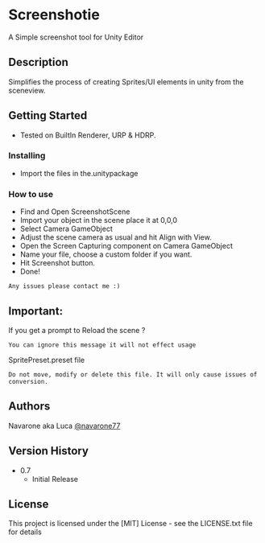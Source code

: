 # Screenshotie

A Simple screenshot tool for Unity Editor

## Description

Simplifies the process of creating Sprites/UI elements in unity from the sceneview.

## Getting Started

* Tested on BuiltIn Renderer, URP & HDRP.

### Installing

* Import the files in the.unitypackage

### How to use

* Find and Open ScreenshotScene
* Import your object in the scene place it at 0,0,0
* Select Camera GameObject
* Adjust the scene camera as usual and hit Align with View.
* Open the Screen Capturing component on Camera GameObject
* Name your file, choose a custom folder if you want.
* Hit Screenshot button.
* Done!
```
Any issues please contact me :)
```

## Important:

If you get a prompt to Reload the scene ?
```
You can ignore this message it will not effect usage
```

SpritePreset.preset file 
```
Do not move, modify or delete this file. It will only cause issues of conversion.
```

## Authors

Navarone aka Luca
[@navarone77](https://twitter.com/navarone77)

## Version History

* 0.7
    * Initial Release

## License

This project is licensed under the [MIT] License - see the LICENSE.txt file for details

